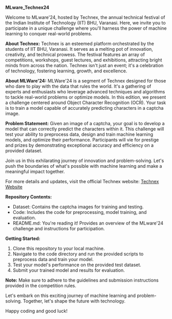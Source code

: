 **MLware_Technex24**

Welcome to MLware'24, hosted by Technex, the annual technical festival of the Indian Institute of Technology (IIT) BHU, Varanasi. Here, we invite you to participate in a unique challenge where you'll harness the power of machine learning to conquer real-world problems.

**About Technex:**
Technex is an esteemed platform orchestrated by the students of IIT BHU, Varanasi. It serves as a melting pot of innovation, creativity, and technical prowess. The festival features an array of competitions, workshops, guest lectures, and exhibitions, attracting bright minds from across the nation. Technex isn't just an event; it's a celebration of technology, fostering learning, growth, and excellence.

**About MLWare'24:**
MLWare'24 is a segment of Technex designed for those who dare to play with the data that rules the world. It's a gathering of experts and enthusiasts who leverage advanced techniques and algorithms to tackle real-world problems or optimize models. In this edition, we present a challenge centered around Object Character Recognition (OCR). Your task is to train a model capable of accurately predicting characters in a captcha image.

**Problem Statement:**
Given an image of a captcha, your goal is to develop a model that can correctly predict the characters within it. This challenge will test your ability to preprocess data, design and train machine learning models, and optimize their performance. Participants will vie for prestige and prizes by demonstrating exceptional accuracy and efficiency on a provided dataset.

Join us in this exhilarating journey of innovation and problem-solving. Let's push the boundaries of what's possible with machine learning and make a meaningful impact together.

For more details and updates, visit the official Technex website: [Technex Website](https://technex.in/)

**Repository Contents:**
- Dataset: Contains the captcha images for training and testing.
- Code: Includes the code for preprocessing, model training, and evaluation.
- README.md: You're reading it! Provides an overview of the MLware'24 challenge and instructions for participation.

**Getting Started:**
1. Clone this repository to your local machine.
2. Navigate to the code directory and run the provided scripts to preprocess data and train your model.
3. Test your model's performance on the provided test dataset.
4. Submit your trained model and results for evaluation.

**Note:** Make sure to adhere to the guidelines and submission instructions provided in the competition rules.

Let's embark on this exciting journey of machine learning and problem-solving. Together, let's shape the future with technology.

Happy coding and good luck!
